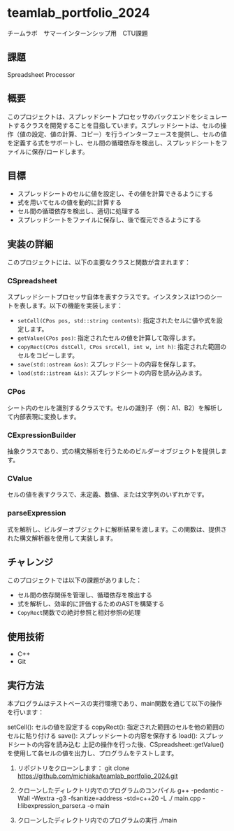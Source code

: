 # teamlab_portfolio_2024
チームラボ　サマーインターンシップ用　CTU課題

## 課題
Spreadsheet Processor

## 概要
このプロジェクトは、スプレッドシートプロセッサのバックエンドをシミュレートするクラスを開発することを目指しています。スプレッドシートは、セルの操作（値の設定、値の計算、コピー）を行うインターフェースを提供し、セルの値を定義する式をサポートし、セル間の循環依存を検出し、スプレッドシートをファイルに保存/ロードします。

## 目標
- スプレッドシートのセルに値を設定し、その値を計算できるようにする
- 式を用いてセルの値を動的に計算する
- セル間の循環依存を検出し、適切に処理する
- スプレッドシートをファイルに保存し、後で復元できるようにする

## 実装の詳細
このプロジェクトには、以下の主要なクラスと関数が含まれます：

### CSpreadsheet
スプレッドシートプロセッサ自体を表すクラスです。インスタンスは1つのシートを表します。以下の機能を実装します：
- `setCell(CPos pos, std::string contents)`: 指定されたセルに値や式を設定します。
- `getValue(CPos pos)`: 指定されたセルの値を計算して取得します。
- `copyRect(CPos dstCell, CPos srcCell, int w, int h)`: 指定された範囲のセルをコピーします。
- `save(std::ostream &os)`: スプレッドシートの内容を保存します。
- `load(std::istream &is)`: スプレッドシートの内容を読み込みます。

### CPos
シート内のセルを識別するクラスです。セルの識別子（例：A1、B2）を解析して内部表現に変換します。

### CExpressionBuilder
抽象クラスであり、式の構文解析を行うためのビルダーオブジェクトを提供します。

### CValue
セルの値を表すクラスで、未定義、数値、または文字列のいずれかです。

### parseExpression
式を解析し、ビルダーオブジェクトに解析結果を渡します。この関数は、提供された構文解析器を使用して実装します。

## チャレンジ
このプロジェクトでは以下の課題がありました：
- セル間の依存関係を管理し、循環依存を検出する
- 式を解析し、効率的に評価するためのASTを構築する
- `CopyRect`関数での絶対参照と相対参照の処理

## 使用技術
- C++
- Git

## 実行方法
本プログラムはテストベースの実行環境であり、main関数を通じて以下の操作を行います：

setCell(): セルの値を設定する
copyRect(): 指定された範囲のセルを他の範囲のセルに貼り付ける
save(): スプレッドシートの内容を保存する
load(): スプレッドシートの内容を読み込む
上記の操作を行った後、CSpreadsheet::getValue()を使用して各セルの値を出力し、プログラムをテストします。


1. リポジトリをクローンします：
    git clone https://github.com/michiaka/teamlab_portfolio_2024.git
    
2. クローンしたディレクトリ内でのプログラムのコンパイル
    g++ -pedantic -Wall -Wextra -g3 -fsanitize=address -std=c++20 -L ./ main.cpp -l:libexpression_parser.a -o main

3. クローンしたディレクトリ内でのプログラムの実行
    ./main


 
 
 
